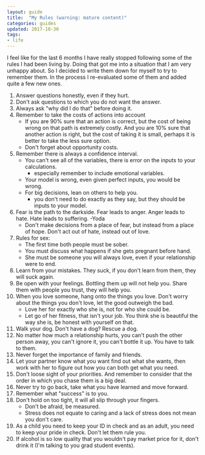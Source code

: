 ```yaml
---
layout: guide
title:  "My Rules (warning: mature content)"
categories: guides
updated: 2017-10-30
tags:
- life
---
```

I feel like for the last 6 months I have really stopped following some of the rules I had been living by. Doing that got me into a situation that I am very unhappy about. So I decided to write them down for myself to try to remember them. In the process I re-evaluated some of them and added quite a few new ones. 

1. Answer questions honestly, even if they hurt.
2. Don't ask questions to which you do not want the answer.
3. Always ask "why did I do that" before doing it.
4. Remember to take the costs of actions into account
    - If you are 90% sure that an action is correct, but the cost of being wrong on that path is extremely costly. And you are 10% sure that another action is right, but the cost of taking it is small, perhaps it is better to take the less sure option.
    - Don't forget about opportunity costs.
5. Remember there is always a confidence interval.
    - You can't see all of the variables, there is error on the inputs to your calculations.
        - especially remember to include emotional variables.
    - Your model is wrong, even given perfect inputs, you would be wrong.
    - For big decisions, lean on others to help you.
        - you don't need to do exactly as they say, but they should be inputs to your model.
6. Fear is the path to the darkside. Fear leads to anger. Anger leads to hate. Hate leads to suffering. -Yoda
    - Don't make decisions from a place of fear, but instead from a place of hope. Don't act out of hate, instead out of love.
7. Rules for sex:
    - The first time both people must be sober.
    - You must discuss what happens if she gets pregnant before hand.
    - She must be someone you will always love, even if your relationship were to end.
8. Learn from your mistakes. They suck, if you don't learn from them, they will suck again.
9. Be open with your feelings. Bottling them up will not help you. Share them with people you trust, they will help you.
10. When you love someone, hang onto the things you love. Don't worry about the things you don't love, let the good outweigh the bad.
    - Love her for exactly who she is, not for who she could be.
    - Let go of her fitness, that isn't your job. You think she is beautiful the way she is, be honest with yourself on that.
11. Walk your dog. Don't have a dog? Rescue a dog.
12. No matter how much a relationship hurts, you can't push the other person away, you can't ignore it, you can't bottle it up. You have to talk to them.
13. Never forget the importance of family and friends.
14. Let your partner know what you want find out what she wants, then work with her to figure out how you can both get what you need.
15. Don't loose sight of your priorities. And remember to consider that the order in which you chase them is a big deal.
16. Never try to go back, take what you have learned and move forward.
17. Remember what "success" is to you. 
18. Don't hold on too tight, it will all slip through your fingers. 
    - Don't be afraid, be measured.
    - Stress does not equate to caring and a lack of stress does not mean you don't care.
19. As a child you need to keep your ID in check and as an adult, you need to keep your pride in check. Don't let them rule you.
20. If alcohol is so low quality that you wouldn't pay market price for it, don't drink it (I'm talking to you grad student events).
